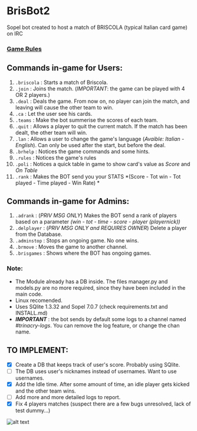 # BrisBot2
Sopel bot created to host a match of BRISCOLA (typical Italian card game) on IRC

### [Game Rules](https://en.wikipedia.org/wiki/Briscola)

## Commands in-game for Users:
1. `.briscola` : Starts a match of Briscola. 
2. `.join` : Joins the match. (*IMPORTANT*: the game can be played with 4 OR 2 players.)
3. `.deal` : Deals the game. From now on, no player can join the match, and leaving will cause the other team to win.
4. `.ca` : Let the user see his cards.
5. `.teams` : Make the bot summerise the scores of each team.
6. `.quit` : Allows a player to quit the current match. If the match has been dealt, the other team will win.
7. `.lan` : Allows a user to change the game's language (*Avaible: Italian - English*). Can only be used after the start, but before the deal.
8. `.brhelp` : Notices the game commands and some hints.
9. `.rules` : Notices the game's rules 
10. `.poli` : Notices a quick table in game to show card's value as *Score* and *On Table*
11. `.rank` :  Makes the BOT send you your STATS  *(Score - Tot win - Tot played - Time played - Win Rate) *

## Commands in-game for Admins:
1. `.adrank` : (*PRIV MSG ONLY*) Makes the BOT send a rank of players based on a parameter *(win - tot - time - score - player (playernick))*
2. `.delplayer` : (*PRIV MSG ONLY and REQUIRES OWNER*) Delete a player from the Database.
3. `.adminstop` : Stops an ongoing game. No one wins.
4. `.brmove` : Moves the game to another channel.
5. `.brisgames` : Shows where the BOT has ongoing games.
### Note:
- The Module already has a DB inside. The files manager.py and models.py are no more required, since they have been included in the main code.
- Linux recomended.
- Uses SQlite 1.3.32 and Sopel 7.0.7 (check requirements.txt and INSTALL.md)
- ***IMPORTANT*** : the bot sends by default some logs to a channel named *#trinacry-logs*. You can remove the log feature, or change the chan name.
## TO IMPLEMENT:
- [X] Create a DB that keeps track of user's score. Probably using SQlite.
- [ ] The DB uses user's nicknames instead of usernames. Want to use usernames.
- [X] Add the Idle time. After some amount of time, an idle player gets kicked and the other team wins.
- [ ] Add more and more detailed logs to report.
- [X] Fix 4 players matches (suspect there are a few bugs unresolved, lack of test dummy...)

![alt text](https://github.com/giovannetor/BrisBot2/blob/main/perlogo_2.png?raw=true)


